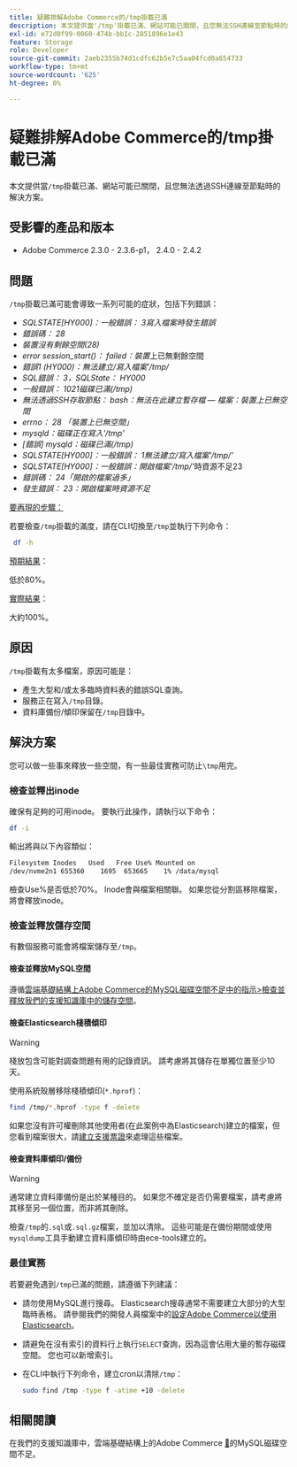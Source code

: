 ```yaml
---
title: 疑難排解Adobe Commerce的/tmp掛載已滿
description: 本文提供當'/tmp'掛載已滿、網站可能已關閉，且您無法SSH連線至節點時的解決方案。
exl-id: e72d0f99-0060-474b-bb1c-2851896e1e43
feature: Storage
role: Developer
source-git-commit: 2aeb2355b74d1cdfc62b5e7c5aa04fcd0a654733
workflow-type: tm+mt
source-wordcount: '625'
ht-degree: 0%

---
```


# 疑難排解Adobe Commerce的/tmp掛載已滿

本文提供當`/tmp`掛載已滿、網站可能已關閉，且您無法透過SSH連線至節點時的解決方案。

## 受影響的產品和版本

* Adobe Commerce 2.3.0 - 2.3.6-p1， 2.4.0 - 2.4.2

## 問題

`/tmp`掛載已滿可能會導致一系列可能的症狀，包括下列錯誤：

* *SQLSTATE[HY000]：一般錯誤： 3寫入檔案時發生錯誤*
* *錯誤碼： 28*
* *裝置沒有剩餘空間(28)*
* *error session_start()： failed：裝置*&#x200B;上已無剩餘空間
* *錯誤1 (HY000)：無法建立/寫入檔案&#39;/tmp/*
* *SQL錯誤： 3，SQLState： HY000*
* *一般錯誤： 1021磁碟已滿(/tmp)*
* *無法透過SSH存取節點：*
  *bash：無法在此建立暫存檔 — 檔案：裝置上已無空間*
* *errno： 28 「裝置上已無空間」*
* *mysqld：磁碟正在寫入&#39;/tmp&#39;*
* *[錯誤] mysqld：磁碟已滿(/tmp)*
* *SQLSTATE[HY000]：一般錯誤： 1無法建立/寫入檔案&#39;/tmp/&#39;*
* *SQLSTATE[HY000]：一般錯誤：開啟檔案&#39;/tmp/&#39;*&#x200B;時資源不足23
* *錯誤碼： 24「開啟的檔案過多」*
* *發生錯誤： 23：開啟檔案時資源不足*


<u>要再現的步驟：</u>

若要檢查`/tmp`掛載的滿度，請在CLI切換至`/tmp`並執行下列命令：

```bash
 df -h
```

<u>預期結果</u>：

低於80%。

<u>實際結果</u>：

大約100%。

## 原因

`/tmp`掛載有太多檔案，原因可能是：

* 產生大型和/或太多臨時資料表的錯誤SQL查詢。
* 服務正在寫入`/tmp`目錄。
* 資料庫備份/傾印保留在`/tmp`目錄中。

## 解決方案

您可以做一些事來釋放一些空間，有一些最佳實務可防止`\tmp`用完。

### 檢查並釋出inode

確保有足夠的可用inode。 要執行此操作，請執行以下命令：

```bash
df -i
```

輸出將與以下內容類似：

```bash
Filesystem Inodes   Used   Free Use% Mounted on
/dev/nvme2n1 655360    1695  653665    1% /data/mysql
```

檢查Use%是否低於70%。 Inode會與檔案相關聯。 如果您從分割區移除檔案，將會釋放inode。

### 檢查並釋放儲存空間

有數個服務可能會將檔案儲存至`/tmp`。

#### 檢查並釋放MySQL空間

遵循[雲端基礎結構上Adobe Commerce的MySQL磁碟空間不足中的指示>檢查並釋放我們的支援知識庫中的儲存空間](/help/troubleshooting/database/mysql-disk-space-is-low-on-magento-commerce-cloud.md#check_and_free)。

#### 檢查Elasticsearch棧積傾印

>[!WARNING]
>
>棧放包含可能對調查問題有用的記錄資訊。 請考慮將其儲存在單獨位置至少10天。

使用系統殼層移除棧積傾印(`*.hprof`)：

```bash
find /tmp/*.hprof -type f -delete
```

如果您沒有許可權刪除其他使用者(在此案例中為Elasticsearch)建立的檔案，但您看到檔案很大，請[建立支援票證](/help/help-center-guide/help-center/magento-help-center-user-guide.md#submit-ticket)來處理這些檔案。

#### 檢查資料庫傾印/備份

>[!WARNING]
>
>通常建立資料庫備份是出於某種目的。 如果您不確定是否仍需要檔案，請考慮將其移至另一個位置，而非將其刪除。

檢查`/tmp`的`.sql`或`.sql.gz`檔案，並加以清除。 這些可能是在備份期間或使用`mysqldump`工具手動建立資料庫傾印時由ece-tools建立的。

### 最佳實務

若要避免遇到`/tmp`已滿的問題，請遵循下列建議：

* 請勿使用MySQL進行搜尋。 Elasticsearch搜尋通常不需要建立大部分的大型臨時表格。 請參閱我們的開發人員檔案中的[設定Adobe Commerce以使用Elasticsearch](https://experienceleague.adobe.com/en/docs/commerce-operations/configuration-guide/search/configure-search-engine)。
* 請避免在沒有索引的資料行上執行`SELECT`查詢，因為這會佔用大量的暫存磁碟空間。 您也可以新增索引。
* 在CLI中執行下列命令，建立cron以清除`/tmp`：

  ```bash
  sudo find /tmp -type f -atime +10 -delete
  ```

## 相關閱讀

在我們的支援知識庫中，雲端基礎結構上的Adobe Commerce [&#128279;](/help/troubleshooting/database/mysql-disk-space-is-low-on-magento-commerce-cloud.md)的MySQL磁碟空間不足。
